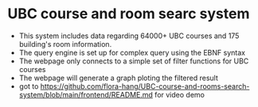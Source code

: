 # UBC course and room searc system

- This system includes data regarding 64000+ UBC courses and 175 building's room information.
- The query engine is set up for complex query using the EBNF syntax
- The webpage only connects to a simple set of filter functions for UBC courses
- The webpage will generate a graph ploting the filtered result
- got to https://github.com/flora-hang/UBC-course-and-rooms-search-system/blob/main/frontend/README.md for video demo

